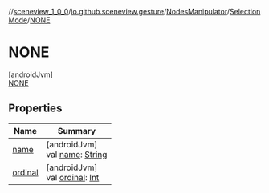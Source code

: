 //[sceneview_1_0_0](../../../../../index.md)/[io.github.sceneview.gesture](../../../index.md)/[NodesManipulator](../../index.md)/[SelectionMode](../index.md)/[NONE](index.md)

# NONE

[androidJvm]\
[NONE](index.md)

## Properties

| Name | Summary |
|---|---|
| [name](../-m-u-l-t-i-p-l-e/index.md#-372974862%2FProperties%2F-602047187) | [androidJvm]<br>val [name](../-m-u-l-t-i-p-l-e/index.md#-372974862%2FProperties%2F-602047187): [String](https://kotlinlang.org/api/latest/jvm/stdlib/kotlin/-string/index.html) |
| [ordinal](../-m-u-l-t-i-p-l-e/index.md#-739389684%2FProperties%2F-602047187) | [androidJvm]<br>val [ordinal](../-m-u-l-t-i-p-l-e/index.md#-739389684%2FProperties%2F-602047187): [Int](https://kotlinlang.org/api/latest/jvm/stdlib/kotlin/-int/index.html) |
